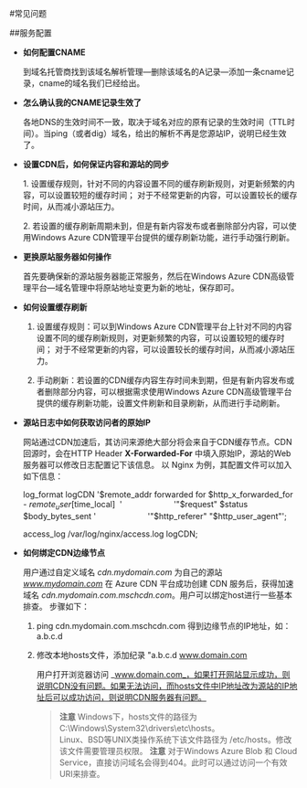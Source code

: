<properties linkid="dev-net-common-tasks-cdn" urlDisplayName="CDN" pageTitle="Windows Azure CDN FAQ - Azure feature guide" metaKeywords="Azure CDN, Azure CDN, Azure blobs, Azure caching, Azure add-ons" description="Find answers to service configuration related to Windows Azure CDN" metaCanonical="" services="" documentationCenter=".NET" title="" authors="" solutions="" manager="" editor="" />
<tags ms.service=""
    ms.date=""
    wacn.date="11/24/2015"
    />

#常见问题

##服务配置
- **如何配置CNAME**
    
    到域名托管商找到该域名解析管理—删除该域名的A记录—添加一条cname记录，cname的域名我们已经给出。

- **怎么确认我的CNAME记录生效了**
   
    各地DNS的生效时间不一致，取决于域名对应的原有记录的生效时间（TTL时间）。当ping（或者dig）域名，给出的解析不再是您源站IP，说明已经生效了。

- **设置CDN后，如何保证内容和源站的同步**
 
  1. 设置缓存规则，针对不同的内容设置不同的缓存刷新规则，对更新频繁的内容，可以设置较短的缓存时间； 对于不经常更新的内容，可以设置较长的缓存时间，从而减小源站压力。
      
  2. 若设置的缓存刷新周期未到，但是有新内容发布或者删除部分内容，可以使用Windows Azure CDN管理平台提供的缓存刷新功能，进行手动强行刷新。

- **更换原站服务器如何操作**    
    
     
    首先要确保新的源站服务器能正常服务，然后在Windows Azure CDN高级管理平台—域名管理中将原站地址变更为新的地址，保存即可。

- **如何设置缓存刷新**

  1. 设置缓存规则：可以到Windows Azure CDN管理平台上针对不同的内容设置不同的缓存刷新规则，对更新频繁的内容，可以设置较短的缓存时间； 对于不经常更新的内容，可以设置较长的缓存时间，从而减小源站压力。
   
  2. 手动刷新：若设置的CDN缓存内容生存时间未到期，但是有新内容发布或者删除部分内容，可以根据需求使用Windows Azure CDN高级管理平台提供的缓存刷新功能，设置文件刷新和目录刷新，从而进行手动刷新。

- **源站日志中如何获取访问者的原始IP**

    网站通过CDN加速后，其访问来源绝大部分将会来自于CDN缓存节点。CDN回源时，会在HTTP Header **X-Forwarded-For** 中填入原始IP，源站的Web服务器可以修改日志配置记下该信息。
    以 Nginx 为例，其配置文件可以加入如下信息：
      
    log_format logCDN '$remote_addr forwarded for $http_x_forwarded_for - $remote_user [$time_local]  '
                      '"$request" $status $body_bytes_sent '
                      '"$http_referer" "$http_user_agent"';
      
     access_log /var/log/nginx/access.log logCDN;
- **如何绑定CDN边缘节点**
 
     用户通过自定义域名 _cdn.mydomain.com_ 为自己的源站 _www.mydomain.com_ 在 Azure CDN 平台成功创建 CDN 服务后，获得加速域名 _cdn.mydomain.com.mschcdn.com_。用户可以绑定host进行一些基本排查。 步骤如下：

  1. ping cdn.mydomain.com.mschcdn.com 得到边缘节点的IP地址，如：a.b.c.d
  2. 修改本地hosts文件，添加纪录 "a.b.c.d www.domain.com
     
     用户打开浏览器访问 _www.domain.com_，如果打开网站显示成功，则说明CDN没有问题。如果无法访问，而hosts文件中IP地址改为源站的IP地址后可以成功访问，则说明CDN服务器有问题。

     >**注意**
     >Windows下，hosts文件的路径为 C:\Windows\System32\drivers\etc\hosts。     
     >Linux、BSD等UNIX类操作系统下该文件路径为 /etc/hosts。修改该文件需要管理员权限。
     >**注意**
     >对于Windows Azure Blob 和 Cloud Service，直接访问域名会得到404。此时可以通过访问一个有效URI来排查。




